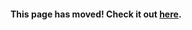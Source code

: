 #### This page has moved! Check it out [here](https://github.com/libgdx/libgdx/wiki/Mouse%2C-Touch-and-Keyboard).

<!-- Keep this page, since external sites might still link here -->